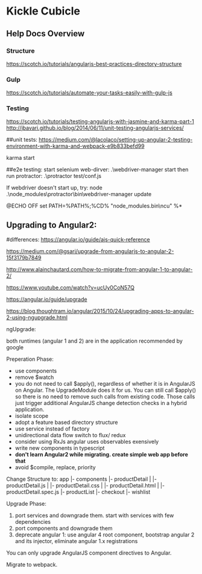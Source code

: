 # Kickle Cubicle

## Help Docs Overview

### Structure
https://scotch.io/tutorials/angularjs-best-practices-directory-structure

### Gulp
https://scotch.io/tutorials/automate-your-tasks-easily-with-gulp-js

### Testing
https://scotch.io/tutorials/testing-angularjs-with-jasmine-and-karma-part-1
http://jbavari.github.io/blog/2014/06/11/unit-testing-angularjs-services/

##unit tests:
https://medium.com/@lacolaco/setting-up-angular-2-testing-environment-with-karma-and-webpack-e9b833befd99

karma start


##e2e testing:
start selenium web-dirver:
.\webdriver-manager start
then run protractor:
.\protractor test/conf.js

If webdriver doesn't start up, try:
node .\node_modules\protractor\bin\webdriver-manager update

@ECHO OFF
set PATH=%PATH%;%CD%
"node_modules\.bin\ncu" %*


## Upgrading to Angular2:

#differences:
https://angular.io/guide/ajs-quick-reference

https://medium.com/@gsari/upgrade-from-angularjs-to-angular-2-15f3179b7849

http://www.alainchautard.com/how-to-migrate-from-angular-1-to-angular-2/

https://www.youtube.com/watch?v=ucUy0CoN57Q

https://angular.io/guide/upgrade

https://blog.thoughtram.io/angular/2015/10/24/upgrading-apps-to-angular-2-using-ngupgrade.html


ngUpgrade:

both runtimes (angular 1 and 2) are in the application 
recommended by google

Preperation Phase:
* use components
* remove $watch
* you do not need to call $apply(), regardless of whether it is in AngularJS on Angular. The UpgradeModule does it for us. You can still call $apply() so there is no need to remove such calls from existing code. Those calls just trigger additional AngularJS change detection checks in a hybrid application.
* isolate scope
* adopt a feature based directory structure
* use service instead of factory
* unidirectional data flow
	switch to flux/ redux
* consider using RxJs 
	angular uses observables exensively
* write new components in typescript
* **don't learn Angular2 while migrating. create simple web app before that**
* avoid $compile, replace, priority

Change Structure to:
app
|- components
  |- productDetail
  | |- productDetail.js
  | |- productDetail.css
  | |- productDetail.html
  | |- productDetail.spec.js
  |- productList
  |- checkout
  |- wishlist


Upgrade Phase:
1. port services and downgrade them. start with services with few dependencies
2. port components and downgrade them
3. deprecate angular 1: use angular 4 root component, bootstrap angular 2 and its injector, eliminate angular 1.x registrations

You can only upgrade AngularJS component directives to Angular.

Migrate to webpack.

